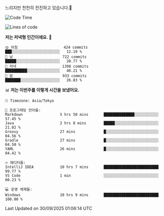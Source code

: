느리지만 천천히 전진하고 있습니다.🐢

<!--START_SECTION:waka-->
![Code Time](http://img.shields.io/badge/Code%20Time-1%2C677%20hrs%2054%20mins-blue)

![Lines of code](https://img.shields.io/badge/%EC%A0%80%EB%8A%94%20%EC%97%AC%ED%83%9C%EA%B9%8C%EC%A7%80%20-942.4%20thousand%20%EC%A4%84%EC%9D%98%20%EC%BD%94%EB%93%9C%EB%A5%BC%20%EC%9E%91%EC%84%B1%ED%96%88%EC%96%B4%EC%9A%94.-blue)

**저는 저녁형 인간이에요. 🦉** 

```text
🌞 아침                     424 commits         ███░░░░░░░░░░░░░░░░░░░░░░   12.19 % 
🌆 낮　                     722 commits         █████░░░░░░░░░░░░░░░░░░░░   20.77 % 
🌃 저녁                     1398 commits        ██████████░░░░░░░░░░░░░░░   40.21 % 
🌙 밤　                     933 commits         ███████░░░░░░░░░░░░░░░░░░   26.83 % 
```


📊 **저는 이번주를 이렇게 시간을 보냈어요.** 

```text
🕑︎ Timezone: Asia/Tokyo

💬 프로그래밍 언어들: 
Markdown                 5 hrs 50 mins       ██████████████░░░░░░░░░░░   57.45 % 
Java                     2 hrs 8 mins        █████░░░░░░░░░░░░░░░░░░░░   21.02 % 
Groovy                   27 mins             █░░░░░░░░░░░░░░░░░░░░░░░░   04.56 % 
Gradle                   27 mins             █░░░░░░░░░░░░░░░░░░░░░░░░   04.50 % 
YAML                     26 mins             █░░░░░░░░░░░░░░░░░░░░░░░░   04.42 % 

🔥 에디터들: 
IntelliJ IDEA            10 hrs 7 mins       █████████████████████████   99.77 % 
VS Code                  1 min               ░░░░░░░░░░░░░░░░░░░░░░░░░   00.23 % 

💻 운영 체제들: 
Windows                  10 hrs 9 mins       █████████████████████████   100.00 % 
```


 Last Updated on 30/09/2025 01:06:14 UTC
<!--END_SECTION:waka-->
